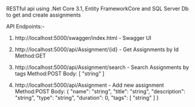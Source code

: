 RESTful api using .Net Core 3.1, Entity FrameworkCore and SQL Server Db to get and create assignments

API Endpoints:-

1. http://localhost:5000/swagger/index.html - Swagger UI

2. http://localhost:5000/api/Assignment/{id} - Get Assignments by Id
Method:GET

3. http://localhost:5000/api/Assignment/search - Search Assignments by tags
Method:POST
Body: [
"string"
]

4. http://localhost:5000/api/Assignment - Add new assignment
Method:POST
Body: {
  "name": "string",
  "title": "string",
  "description": "string",
  "type": "string",
  "duration": 0,
  "tags": [
    "string"
  ]
}

